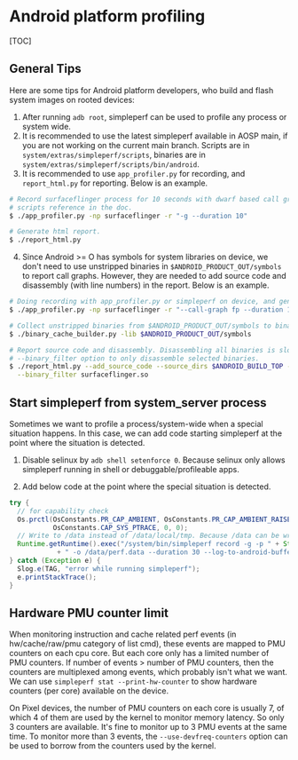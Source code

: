 # Android platform profiling

[TOC]

## General Tips

Here are some tips for Android platform developers, who build and flash system images on rooted
devices:
1. After running `adb root`, simpleperf can be used to profile any process or system wide.
2. It is recommended to use the latest simpleperf available in AOSP main, if you are not working
on the current main branch. Scripts are in `system/extras/simpleperf/scripts`, binaries are in
`system/extras/simpleperf/scripts/bin/android`.
3. It is recommended to use `app_profiler.py` for recording, and `report_html.py` for reporting.
Below is an example.

```sh
# Record surfaceflinger process for 10 seconds with dwarf based call graph. More examples are in
# scripts reference in the doc.
$ ./app_profiler.py -np surfaceflinger -r "-g --duration 10"

# Generate html report.
$ ./report_html.py
```

4. Since Android >= O has symbols for system libraries on device, we don't need to use unstripped
binaries in `$ANDROID_PRODUCT_OUT/symbols` to report call graphs. However, they are needed to add
source code and disassembly (with line numbers) in the report. Below is an example.

```sh
# Doing recording with app_profiler.py or simpleperf on device, and generates perf.data on host.
$ ./app_profiler.py -np surfaceflinger -r "--call-graph fp --duration 10"

# Collect unstripped binaries from $ANDROID_PRODUCT_OUT/symbols to binary_cache/.
$ ./binary_cache_builder.py -lib $ANDROID_PRODUCT_OUT/symbols

# Report source code and disassembly. Disassembling all binaries is slow, so it's better to add
# --binary_filter option to only disassemble selected binaries.
$ ./report_html.py --add_source_code --source_dirs $ANDROID_BUILD_TOP --add_disassembly \
  --binary_filter surfaceflinger.so
```

## Start simpleperf from system_server process

Sometimes we want to profile a process/system-wide when a special situation happens. In this case,
we can add code starting simpleperf at the point where the situation is detected.

1. Disable selinux by `adb shell setenforce 0`. Because selinux only allows simpleperf running
   in shell or debuggable/profileable apps.

2. Add below code at the point where the special situation is detected.

```java
try {
  // for capability check
  Os.prctl(OsConstants.PR_CAP_AMBIENT, OsConstants.PR_CAP_AMBIENT_RAISE,
           OsConstants.CAP_SYS_PTRACE, 0, 0);
  // Write to /data instead of /data/local/tmp. Because /data can be written by system user.
  Runtime.getRuntime().exec("/system/bin/simpleperf record -g -p " + String.valueOf(Process.myPid())
            + " -o /data/perf.data --duration 30 --log-to-android-buffer --log verbose");
} catch (Exception e) {
  Slog.e(TAG, "error while running simpleperf");
  e.printStackTrace();
}
```

## Hardware PMU counter limit

When monitoring instruction and cache related perf events (in hw/cache/raw/pmu category of list cmd),
these events are mapped to PMU counters on each cpu core. But each core only has a limited number
of PMU counters. If number of events > number of PMU counters, then the counters are multiplexed
among events, which probably isn't what we want. We can use `simpleperf stat --print-hw-counter` to
show hardware counters (per core) available on the device.

On Pixel devices, the number of PMU counters on each core is usually 7, of which 4 of them are used
by the kernel to monitor memory latency. So only 3 counters are available. It's fine to monitor up
to 3 PMU events at the same time. To monitor more than 3 events, the `--use-devfreq-counters` option
can be used to borrow from the counters used by the kernel.
